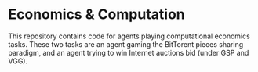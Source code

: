 # Economics & Computation

This repository contains code for agents playing computational economics tasks. These two tasks are an agent gaming the BitTorent pieces sharing paradigm, and an agent trying to win Internet auctions bid (under GSP and VGG).
